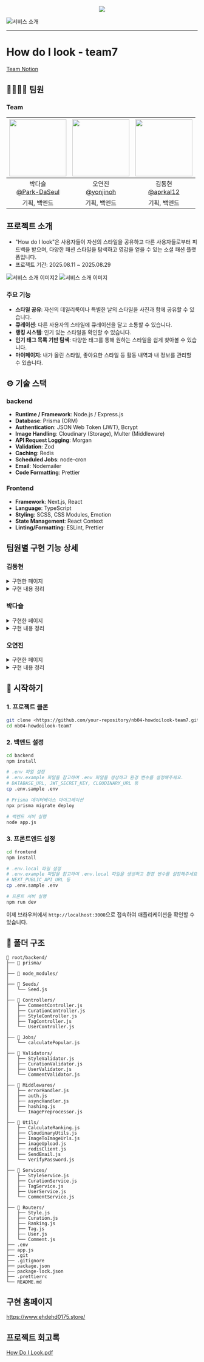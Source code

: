 <p align="center">
<img src="https://capsule-render.vercel.app/api?type=rect&height=200&color=ffffff&text=How%20Do%20I%20Look&fontSize=100&textBg=false&descSize=20&animation=twinkling&fontAlign=50&fontColor=000000&desc=오늘의%20당신을%20위한%20진솔한%20패션%20조언.&descAlignY=85&descAlign=50">
<p/>

![서비스 소개](https://github.com/user-attachments/assets/c9b2aa9c-f901-4eaf-9518-3db9cc61c47b)

---------------------

# How do I look - team7

[Team Notion](https://www.notion.so/24c91db9d97f80629930c74864d07de8?pvs=21)

## 👨‍👩‍👧‍👦 팀원

### Team
|<img src="https://github.com/Park-DaSeul.png" width="150" height="150"/>|<img src="https://github.com/yonjinoh.png" width="150" height="150"/>|<img src="https://github.com/aprkal12.png" width="150" height="150"/>|
|:-:|:-:|:-:|
|박다슬<br>[@Park-DaSeul](https://github.com/Park-DaSeul) |오연진<br>[@yonjinoh](https://github.com/yonjinoh)|김동현<br>[@aprkal12](https://github.com/aprkal12)|
|기획, 백엔드 | 기획, 백엔드 | 기획, 백엔드 |


## 프로젝트 소개

- "How do I look"은 사용자들이 자신의 스타일을 공유하고 다른 사용자들로부터 피드백을 받으며, 다양한 패션 스타일을 탐색하고 영감을 얻을 수 있는 소셜 패션 플랫폼입니다.
- 프로젝트 기간: 2025.08.11 ~ 2025.08.29

![서비스 소개 이미지2](https://github.com/user-attachments/assets/5343c467-3595-454a-8496-9d52aacf77d5)
![서비스 소개 이미지](https://github.com/user-attachments/assets/2a1cd491-8b4e-4b5c-a408-5397ad7e10b4)

### 주요 기능

- **스타일 공유**: 자신의 데일리룩이나 특별한 날의 스타일을 사진과 함께 공유할 수 있습니다.
- **큐레이션**: 다른 사용자의 스타일에 큐레이션을 달고 소통할 수 있습니다.
- **랭킹 시스템**: 인기 있는 스타일을 확인할 수 있습니다.
- **인기 태그 목록 기반 탐색**: 다양한 태그를 통해 원하는 스타일을 쉽게 찾아볼 수 있습니다.
- **마이페이지**: 내가 올린 스타일, 좋아요한 스타일 등 활동 내역과 내 정보를 관리할 수 있습니다.

## ⚙️ 기술 스택

### backend

- **Runtime / Framework**: Node.js / Express.js
- **Database**: Prisma (ORM)
- **Authentication**: JSON Web Token (JWT), Bcrypt
- **Image Handling**: Cloudinary (Storage), Multer (Middleware)
- **API Request Logging**: Morgan
- **Validation**: Zod
- **Caching**: Redis
- **Scheduled Jobs**: node-cron
- **Email**: Nodemailer
- **Code Formatting**: Prettier

### Frontend

- **Framework**: Next.js, React
- **Language**: TypeScript
- **Styling**: SCSS, CSS Modules, Emotion
- **State Management**: React Context
- **Linting/Formatting**: ESLint, Prettier

## 팀원별 구현 기능 상세

### 김동현
<details>
<summary>구현한 페이지</summary>

#### 메인 스타일 목록 화면, 스타일 상세 조회
  ![Image](https://github.com/user-attachments/assets/2329770e-7159-4252-b2d5-a3d55db85be2)
  
#### 스타일 생성
  ![Image](https://github.com/user-attachments/assets/eb09af38-9b5c-4987-9a8d-30c0b8078365)
  
#### 스타일 수정, 삭제
  ![Image](https://github.com/user-attachments/assets/89e5ca4e-7d57-431f-a62d-44879ec9fb20)

#### 랭킹 페이지
  ![Image](https://github.com/user-attachments/assets/6b5c42c7-c451-4c2c-b02f-8b194aa3b046)

#### 마이 페이지
  ![Image](https://github.com/user-attachments/assets/a1dc2fe1-111f-405d-bb9a-eb93482d62f5)

#### 프로필 페이지에서 유저 정보 수정
  ![Image](https://github.com/user-attachments/assets/765392a8-b78d-4308-aa42-194a91ac95c1)

</details>

<details>
<summary>구현 내용 정리</summary>

<br> <br/>

- **스타일 API**
  - 스타일 목록, 상세 조회 기능 구현
  - 스타일 생성, 수정, 삭제 기능 구현
- **태그목록, 랭킹 베이스 API**
  - 태그 목록 조회, 랭킹 시스템 베이스 API 작성
- **유저 API**
  - 마이페이지 구현
    - 유저 정보 표시
    - 유저 정보 수정, 삭제 기능 구현
    - 프로필 이미지 설정 및 각 스타일, 큐레이션, 코멘트에 반영
    - 유저가 작성한 스타일 리스트 조회 기능 구현
  - JWT 인증 로직에 프론트 서버 쿠키 도입
    - 로그인을 통해 받은 JWT 토큰을 서버사이드와 브라우저 localStorage간의 공유를 위한 쿠키 도입
- **미들웨어 작성**
  - errorHandler.js → 전역 에러 핸들러 작성 및 각 라우터 적용
  - hashing.js → 비밀번호 해싱 미들웨어를 통해 회원가입, 유저 정보 수정 시 해싱된 비밀번호 저장
  - ImagePreprocessor.js → 이미지 컬럼 전처리
- **유틸 함수 작성**
  - VerifyPassword.js → 로그인, 유저정보 수정 시 해싱된 비밀번호 검증을 위한 유틸 함수 구현
  - imageUpload.js → 이미지 로컬 저장을 위한 multer 업로드 유틸 함수 구현
- **DB 스키마 설계**
  - 팀원들과 공동 작업
  - 스타일, 유저 테이블 설계
- **프로젝트 코드 구조 리팩토링**
  - 기존 router - service 구조를 에러 핸들링과 역할 분리를 더 도입해 router - controller - service 구조로 리팩토링 진행
  - asyncHandler와 errorHander를 통해 서비스 함수들의 전역적인 에러 캐치와 핸들링 구조로 변경
- **프로젝트 배포**
  - 프로젝트 배포 버전 브랜치 관리 및 배포 진행
  - render(백엔드, 프론트, DB) , vercel(프론트)

</details>

### 박다슬

<details>
<summary>구현한 페이지</summary>

#### 인기 태그
  <img alt="Image" src="https://github.com/user-attachments/assets/21e3d1b0-79cc-453a-aa32-2e92dedb7a79" />

</details>

<details>
<summary>구현 내용 정리</summary>

<br> <br/>

- 답글 API
  - 답글 생성, 수정, 삭제 기능 구현

</details>

### 오연진

<details>
<summary>구현한 페이지</summary>

#### 큐레이션 조회/생성
  ![Image](https://github.com/user-attachments/assets/0d8cb6de-ad34-439c-afc1-f8b6af79046a)

#### 큐레이션 수정
  ![Image](https://github.com/user-attachments/assets/a17d4866-e644-4fcd-a07a-5357779a9833)

#### 큐레이션 삭제
  ![Image](https://github.com/user-attachments/assets/15b929ba-3fd4-4200-ad08-74ff738c0865)

#### 회원가입
  ![Image](https://github.com/user-attachments/assets/d404c22f-f422-4f33-b5a9-8ea617847136)

#### 로그인
  ![Image](https://github.com/user-attachments/assets/3b8c4d72-d12f-44a7-878c-bc98db040830)

#### 좋아요
  ![Image](https://github.com/user-attachments/assets/38369106-cbd7-4557-b405-071140d4af8b)

#### 마이페이지 좋아요 목록
  <img alt="Image" src="https://github.com/user-attachments/assets/e66bf9b0-9cc0-4844-9e42-09f29cd0e2d3"/>

#### 공유하기
  ![Image](https://github.com/user-attachments/assets/d0f65b48-6a26-403c-af7f-d52784cdffc5)

#### 랭킹 시스템 개선
  <img alt="Image" src="https://github.com/user-attachments/assets/0cebd306-6c24-4af5-9429-a91f4b29ad07" />

</details>

<details>
<summary>구현 내용 정리</summary>

<br> <br/>

- **RESTful API 설계 및 구현**
  - User, Style, Curation, Ranking, StyleLike 모델에 대한 CRUD API 엔드포인트 설계 및 개발
  - Express.js의 라우터를 사용하여 API 엔드포인트를 모듈화하고 관리
  - Zod를 활용하여 Curation API 요청에 대한 유효성 검사 미들웨어 구현 및 데이터 무결성 확보
- **큐레이션 CRUD API**
  - **개요**: 사용자 스타일 컬렉션(큐레이션)의 생성, 조회, 수정, 삭제 기능 구현.
  - **구현**:
    - **생성**: `POST /api/curations` 엔드포인트에 유효성 검증된 데이터 요청. `auth` 미들웨어로 사용자 인증 후, Prisma를 통해 큐레이션 및 스타일 관계 생성.
    - **조회**: `GET` 엔드포인트들로 모든/특정 큐레이션 목록 및 상세 정보 조회. Prisma를 이용해 데이터베이스 데이터 조회 후 관련 정보 포함 반환.
    - **수정**: `PUT`/`PATCH` 엔드포인트로 소유자 권한 확인 및 유효성 검사 후 데이터 업데이트.
    - **삭제**: `DELETE` 엔드포인트로 소유자 권한 확인 후 데이터베이스 레코드 삭제.
- **회원가입/로그인 로직**
  - **개요**: 안전한 사용자 인증 시스템 구축.
  - **구현**:
    - **회원가입**: `POST /api/users/register` 요청. `Zod`로 유효성 검사 후, **Bcrypt**로 비밀번호 해싱 및 Prisma로 사용자 레코드 생성.
    - **로그인**: `POST /api/users/login` 요청. 해싱된 비밀번호 비교 후, **JWT(JSON Web Token)** 생성 및 반환.
- **이메일 인증 로직**
  - **개요**: 회원가입 시 이메일 유효성 확인. **Redis TTL(Time To Live)** 기능 활용.
  - **구현**:
    - **인증 코드 발송**: 회원가입 성공 직후, 6자리 인증 코드 생성. **Redis**에 짧은 유효시간과 함께 저장 후 이메일 발송.
    - **인증 코드 확인**: 사용자 제출 코드와 Redis에 저장된 코드 일치 여부 확인. 일치 시 사용자 `isVerified` 필드 업데이트 후 Redis 데이터 삭제.
- **랭킹 산정 시스템**
  - **개요**: 스타일 및 태그 인기도 산정 및 제공 시스템 개선. **node-cron**을 통한 자동화.
  - **구현**:
    - **랭킹 산정**: **node-cron**을 사용해 주기적으로 랭킹 산정 로직 실행. 좋아요, 조회수 등 복합 지표에 가중치를 적용해 점수 계산.
    - **API 제공**: 미리 계산된 랭킹 데이터를 `GET` 엔드포인트들로 제공하여 효율적인 데이터 전송.
- **좋아요 기능**
  - **개요**: 스타일 좋아요 기능 구현 (모델 정의 및 관련 api 구현).
  - **구현**:
    - **좋아요**: `POST /api/styles/:id/like` 요청. 중복 좋아요 방지 로직 적용. Prisma로 `StyleLike` 레코드 생성 및 `likesCount` 증가.
    - **취소**: `DELETE /api/styles/:id/like` 요청. `StyleLike` 레코드 삭제 및 `likesCount` 감소.

</details>

## 🚀 시작하기

### 1. 프로젝트 클론

```bash
git clone <https://github.com/your-repository/nb04-howdoilook-team7.git>
cd nb04-howdoilook-team7
```

### 2. 백엔드 설정

```bash
cd backend
npm install

# .env 파일 설정
# .env.example 파일을 참고하여 .env 파일을 생성하고 환경 변수를 설정해주세요.
# DATABASE_URL, JWT_SECRET_KEY, CLOUDINARY_URL 등
cp .env.sample .env

# Prisma 데이터베이스 마이그레이션
npx prisma migrate deploy

# 백엔드 서버 실행
node app.js

```

### 3. 프론트엔드 설정

```bash
cd frontend
npm install

# .env.local 파일 설정
# .env.example 파일을 참고하여 .env.local 파일을 생성하고 환경 변수를 설정해주세요.
# NEXT_PUBLIC_API_URL 등
cp .env.sample .env

# 프론트 서버 실행
npm run dev

```

이제 브라우저에서 `http://localhost:3000`으로 접속하여 애플리케이션을 확인할 수 있습니다.

## 📁 폴더 구조

```
📁 root/backend/
├── 📁 prisma/
│
├── 📁 node_modules/
│
├── 📁 Seeds/
│   └── Seed.js
│
├── 📁 Controllers/
│ 	├── CommentController.js
│ 	├── CurationController.js
│ 	├── StyleController.js
│ 	├── TagController.js
│   └── UserController.js
│
├── 📁 Jobs/
│   └── calculatePopular.js
│
├── 📁 Validators/
│   ├── StyleValidator.js
│   ├── CurationValidator.js
│   ├── UserValidator.js
│   └── CommentValidator.js
│
├── 📁 Middlewares/
│   ├── errorHandler.js
│   ├── auth.js
│   ├── asyncHandler.js
│   ├── hashing.js
│   └── ImagePreprocessor.js
│
├── 📁 Utils/
│   ├── CalculateRanking.js
│   ├── CloudinaryUtils.js
│   ├── ImageToImageUrls.js
│   ├── imageUpload.js
│   ├── redisClient.js
│   ├── SendEmail.js
│   └── VerifyPassword.js
│
├── 📁 Services/
│   ├── StyleService.js
│   ├── CurationService.js
│   ├── TagService.js
│   ├── UserService.js
│   └── CommentService.js
│
├── 📁 Routers/
│   ├── Style.js
│   ├── Curation.js
│   ├── Ranking.js
│   ├── Tag.js
│   ├── User.js
│   └── Comment.js
├── .env
├── app.js
├── .git
├── .gitignore
├── package.json
├── package-lock.json
├── .prettierrc
└── README.md
```

## 구현 홈페이지

https://www.ehdehd0175.store/

## 프로젝트 회고록

[How Do I Look.pdf](https://github.com/user-attachments/files/22025858/How.Do.I.Look.1.pdf)
